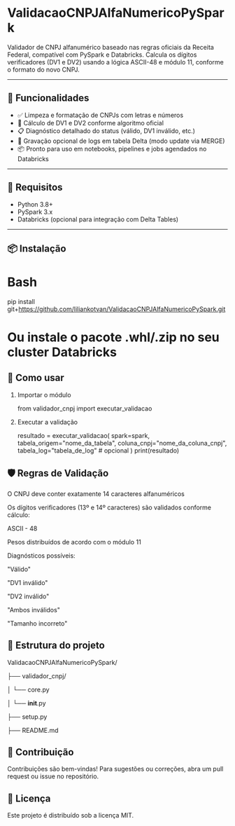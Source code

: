 # ValidacaoCNPJAlfaNumericoPySpark

Validador de CNPJ alfanumérico baseado nas regras oficiais da Receita Federal, compatível com PySpark e Databricks. Calcula os dígitos verificadores (DV1 e DV2) usando a lógica ASCII-48 e módulo 11, conforme o formato do novo CNPJ.

---

## 🚀 Funcionalidades

- ✅ Limpeza e formatação de CNPJs com letras e números
- 🔢 Cálculo de DV1 e DV2 conforme algoritmo oficial
- 📋 Diagnóstico detalhado do status (válido, DV1 inválido, etc.)
- 🔄 Gravação opcional de logs em tabela Delta (modo update via MERGE)
- 📦 Pronto para uso em notebooks, pipelines e jobs agendados no Databricks

---

## 🧰 Requisitos

- Python 3.8+
- PySpark 3.x
- Databricks (opcional para integração com Delta Tables)

---

## 📦 Instalação

# Bash

   pip install git+https://github.com/liliankotvan/ValidacaoCNPJAlfaNumericoPySpark.git

# Ou instale o pacote .whl/.zip no seu cluster Databricks

## 📄 Como usar
1. Importar o módulo

   from validador_cnpj import executar_validacao
   
3. Executar a validação
   
   resultado = executar_validacao(
    spark=spark,
    tabela_origem="nome_da_tabela",
    coluna_cnpj="nome_da_coluna_cnpj",
    tabela_log="tabela_de_log"  # opcional
  )
  print(resultado)

## 🛡️ Regras de Validação

O CNPJ deve conter exatamente 14 caracteres alfanuméricos

Os dígitos verificadores (13º e 14º caracteres) são validados conforme cálculo:

  ASCII - 48

Pesos distribuídos de acordo com o módulo 11

Diagnósticos possíveis:

"Válido"

"DV1 inválido"

"DV2 inválido"

"Ambos inválidos"

"Tamanho incorreto"

## 📁 Estrutura do projeto

ValidacaoCNPJAlfaNumericoPySpark/

├── validador_cnpj/

│   └── core.py

│   └── __init__.py

├── setup.py

├── README.md

## 🤝 Contribuição
Contribuições são bem-vindas! Para sugestões ou correções, abra um pull request ou issue no repositório.

## 📄 Licença
Este projeto é distribuído sob a licença MIT.
